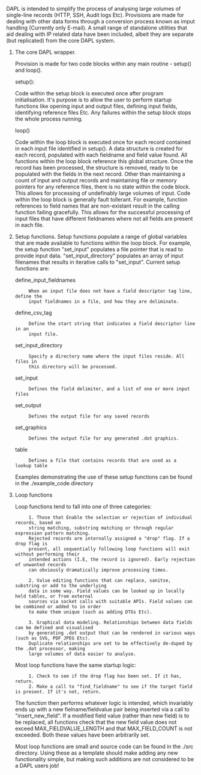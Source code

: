 DAPL is intended to simplify the process of analysing large volumes of single-line records (HTTP, 
SSH, Audit logs Etc). Provisions are made for dealing with other data forms through a conversion 
process known as imput handling (Currently only E-mail). A small range of standalone utilities that 
aid dealing with IP related data have been included, albeit they are separate (but replicated) from 
the core DAPL system.

1. The core DAPL wrapper.

      Provision is made for two code blocks within any main routine - setup() and loop(). 
  
      setup():
    
      Code within the setup block is executed once after program initialisation. It's purpose 
      is to allow the user to perform startup functions like opening input and output files, 
      defining input fields, identifying reference files Etc. Any failures within the setup 
      block stops the whole process running.
      
      loop()
  
      Code within the loop block is executed once for each record contained in each input file
      identified in setup(). A data structure is created for each record, populated with each 
      fieldname and field value found. All functions within the loop block reference this global
      structure. Once the record has been processed, the structure is removed, ready to be populated 
      with the fields in the next record. Other than maintaining a count of input and output records
      and maintaining file or memory pointers for any reference files, there is no state within the
      code block. This allows for processing of undefinably large volumes of input.
      Code within the loop block is generally fault tollerant. For example, function references to 
      field names that are non-existant result in the calling function failing gracefully. This 
      allows for the successful processing of input files that have different fieldnames where not
      all fields are present in each file. 
      
2. Setup functions.
      Setup functions populate a range of global variables that are made available to functions
      within the loop block. For example, the setup function "set_input" populates a file pointer
      that is read to provide input data. "set_input_directory" populates an array of input filenames
      that results in iterative calls to "set_input". Current setup functions are:
      
      define_input_fieldnames
            
            When an input file does not have a field descriptor tag line, define the 
            input fieldnames in a file, and how they are deliminate.
            
      define_csv_tag
 
            Define the start string that indicates a field descriptor line in an
            input file.
 
      set_input_directory 
            
            Specify a directory name where the input files reside. All files in
            this directory will be processed. 
 
      set_input 
            
            Defines the field delimiter, and a list of one or more input files
            
      set_output 
            
            Defines the output file for any saved records
            
      set_graphics 
            
            Defines the output file for any generated .dot graphics.
            
      table 
            
            Defines a file that contains records that are used as a  lookup table
      
      Examples demonstrating the use of these setup functions can be found in the ./example_code directory
      
3. Loop functions

      Loop functions tend to fall into one of three categories:
      
            1. Those that Enable the selection or rejection of individual records, based on
            string matching, substring matching or through regular expression pattern matching. 
            Rejected records are internally assigned a "drop" flag. If a drop flag is 
            present, all sequentially following loop functions will exit without performing their 
            intended actions (I.E, the record is ignored). Early rejection of unwanted records 
            can obviously dramatically improve processing times.
            
            2. Value editing functions that can replace, sanitse, substring or add to the underlying
            data in some way. Field values can be looked up in locally held tables, or from external
            sources via socket calls with suitable APIs. Field values can be combined or added to in order
            to make them unique (such as adding DTGs Etc). 
            
            3. Graphical data modeling. Relationships between data fields can be defined and visualised
            by generating .dot output that can be rendered in various ways (such as SVG, PDF JPEG Etc).
            Duplicate relationships are set to be effectively de-duped by the .dot processor, making
            large volumes of data easier to analyse. 
      
      Most loop functions have the same startup logic:
      
            1. Check to see if the drop flag has been set. If it has, return.
            2. Make a call to "find_fieldname" to see if the target field is present. If it's not, return.
  
      The function then performs whatever logic is intended, which invariably ends up with a new 
      fielname/fieldvalue pair being inserted via a call to "insert_new_field". 
      If a modified field value (rather than new field) is to be replaced, all functions check that 
      the new field value does not exceed MAX_FIELDVALUE_LENGTH and that MAX_FIELD_COUNT is not
      exceeded. Both these values have been arbitrarily set. 
      
      Most loop functions are small and source code can be found in the ./src directory. Using these as a
      template should make adding any new functionality simple, but making such additions are not considered
      to be a DAPL users job!
      
